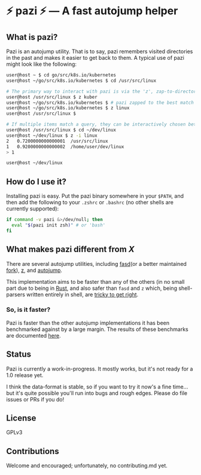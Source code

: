 # :zap: pazi :zap: &mdash; A fast autojump helper

## What is pazi?

Pazi is an autojump utility. That is to say, pazi remembers visited directories in the past and makes it easier to get back to them.
A typical use of pazi might look like the following:

```sh
user@host ~ $ cd go/src/k8s.io/kubernetes
user@host ~/go/src/k8s.io/kubernetes $ cd /usr/src/linux

# The primary way to interact with pazi is via the 'z', zap-to-directory, alias
user@host /usr/src/linux $ z kuber
user@host ~/go/src/k8s.io/kubernetes $ # pazi zapped to the best match for 'kuber' that it remembers having been in
user@host ~/go/src/k8s.io/kubernetes $ z linux
user@host /usr/src/linux $

# If multiple items match a query, they can be interactively chosen between with '-i':
user@host /usr/src/linux $ cd ~/dev/linux
user@host ~/dev/linux $ z -i linux
2	0.7200000000000001	/usr/src/linux
1	0.9200000000000002	/home/user/dev/linux
> 1

user@host ~/dev/linux
```

## How do I use it?

Installing pazi is easy. Put the pazi binary somewhere in your `$PATH`, and then
add the following to your `.zshrc` or `.bashrc` (no other shells are currently
supported):

```sh
if command -v pazi &>/dev/null; then
  eval "$(pazi init zsh)" # or 'bash'
fi
```

## What makes pazi different from *X*

There are several autojump utilities, including [fasd](https://github.com/clvv/fasd)(or a better maintained [fork](https://github.com/whjvenyl/fasd)), [z](https://github.com/rupa/z), and [autojump](https://github.com/wting/autojump).

This implementation aims to be faster than any of the others (in no small part due to being in [Rust](https://www.rust-lang.org/en-US/), and also safer than `fasd` and `z` which, being shell-parsers written entirely in shell, are [tricky to get right](https://github.com/clvv/fasd/pull/99).

### So, is it faster?

Pazi is faster than the other autojump implementations it has been benchmarked against by a large margin. The results of these benchmarks are documented [here](docs/Benchmarks.md).

## Status

Pazi is currently a work-in-progress. It mostly works, but it's not ready for a 1.0 release yet.

I think the data-format is stable, so if you want to try it now's a fine time... but it's quite possible you'll run into bugs and rough edges. Please do file issues or PRs if you do!

## License

GPLv3

## Contributions

Welcome and encouraged; unfortunately, no contributing.md yet.
